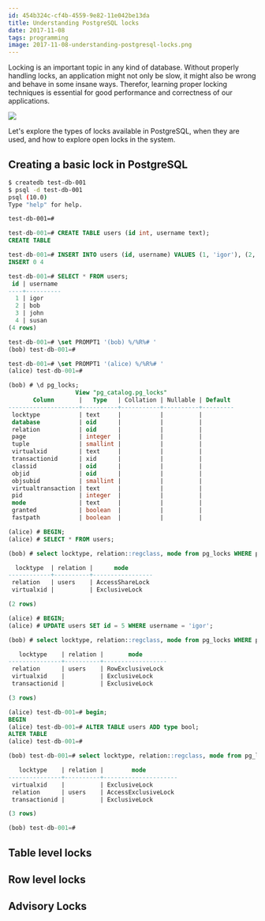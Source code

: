 ```yaml
---
id: 454b324c-cf4b-4559-9e82-11e042be13da
title: Understanding PostgreSQL locks
date: 2017-11-08
tags: programming
image: 2017-11-08-understanding-postgresql-locks.png
---
```


Locking is an important topic in any kind of database. Without properly handling
locks, an application might not only be slow, it might also be wrong and behave
in some insane ways. Therefor, learning proper locking techniques is essential
for good performance and correctness of our applications.

![](https://upload.wikimedia.org/wikipedia/commons/4/45/Blind_monks_examining_an_elephant.jpg)

Let's explore the types of locks available in PostgreSQL, when they are used,
and how to explore open locks in the system.

## Creating a basic lock in PostgreSQL

``` bash
$ createdb test-db-001
$ psql -d test-db-001
psql (10.0)
Type "help" for help.

test-db-001=#
```

``` sql
test-db-001=# CREATE TABLE users (id int, username text);
CREATE TABLE

test-db-001=# INSERT INTO users (id, username) VALUES (1, 'igor'), (2, 'bob'), (3, 'john'), (4, 'susan');
INSERT 0 4

test-db-001=# SELECT * FROM users;
 id | username
----+----------
  1 | igor
  2 | bob
  3 | john
  4 | susan
(4 rows)
```

``` sql
test-db-001=# \set PROMPT1 '(bob) %/%R%# '
(bob) test-db-001=#
```

``` sql
test-db-001=# \set PROMPT1 '(alice) %/%R%# '
(alice) test-db-001=#
```

``` sql
(bob) # \d pg_locks;
                   View "pg_catalog.pg_locks"
       Column       |   Type   | Collation | Nullable | Default
--------------------+----------+-----------+----------+---------
 locktype           | text     |           |          |
 database           | oid      |           |          |
 relation           | oid      |           |          |
 page               | integer  |           |          |
 tuple              | smallint |           |          |
 virtualxid         | text     |           |          |
 transactionid      | xid      |           |          |
 classid            | oid      |           |          |
 objid              | oid      |           |          |
 objsubid           | smallint |           |          |
 virtualtransaction | text     |           |          |
 pid                | integer  |           |          |
 mode               | text     |           |          |
 granted            | boolean  |           |          |
 fastpath           | boolean  |           |          |
```

``` sql
(alice) # BEGIN;
(alice) # SELECT * FROM users;
```

``` sql
(bob) # select locktype, relation::regclass, mode from pg_locks WHERE pid != pg_backend_pid();

  locktype  | relation |      mode
------------+----------+-----------------
 relation   | users    | AccessShareLock
 virtualxid |          | ExclusiveLock

(2 rows)
```

``` sql
(alice) # BEGIN;
(alice) # UPDATE users SET id = 5 WHERE username = 'igor';
```

``` sql
(bob) # select locktype, relation::regclass, mode from pg_locks WHERE pid != pg_backend_pid();

   locktype    | relation |       mode
---------------+----------+------------------
 relation      | users    | RowExclusiveLock
 virtualxid    |          | ExclusiveLock
 transactionid |          | ExclusiveLock

(3 rows)
```

``` sql
(alice) test-db-001=# begin;
BEGIN
(alice) test-db-001=# ALTER TABLE users ADD type bool;
ALTER TABLE
(alice) test-db-001=#
```

``` sql
(bob) test-db-001=# select locktype, relation::regclass, mode from pg_locks WHERE pid != pg_backend_pid();

   locktype    | relation |        mode
---------------+----------+---------------------
 virtualxid    |          | ExclusiveLock
 relation      | users    | AccessExclusiveLock
 transactionid |          | ExclusiveLock

(3 rows)

(bob) test-db-001=#
```

## Table level locks

## Row level locks

## Advisory Locks
